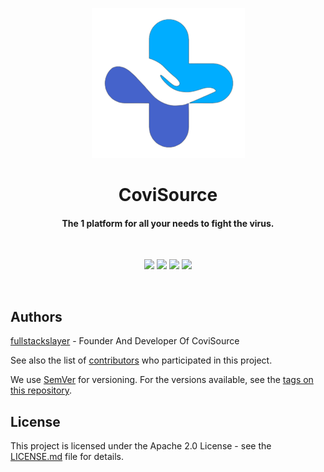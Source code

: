 <p align="center">
  <img src="https://github.com/Covisource/covisource/raw/master/assets/covisource.png?raw=true" />
</p>

<h1 align="center">CoviSource</h1>
  <h4 align="center">The 1 platform for all your needs to fight the virus.</h1>
<br>

<p align="center">
 <img src="https://img.shields.io/github/license/Covisource/covisource-web?color=pink"> <img src="https://img.shields.io/tokei/lines/github/Covisource/covisource-web?color=white&label=lines%20of%20code"> <img src="https://img.shields.io/github/languages/top/Covisource/covisource-web?color=%230xfffff"> <img src="https://img.shields.io/github/repo-size/Covisource/covisource-web?color=orange">
</p>
<br>

## Authors
[fullstackslayer](https://www.github.com/fullstackslayer) - Founder And Developer Of CoviSource

See also the list of [contributors](https://github.com/Covisource/covisource-web/contributors) who participated in this project.

We use [SemVer](http://semver.org/) for versioning. For the versions available, see the [tags on this repository](https://github.com/Covisource/covisource-web/tags). 

## License

This project is licensed under the Apache 2.0 License - see the [LICENSE.md](LICENSE) file for details.
